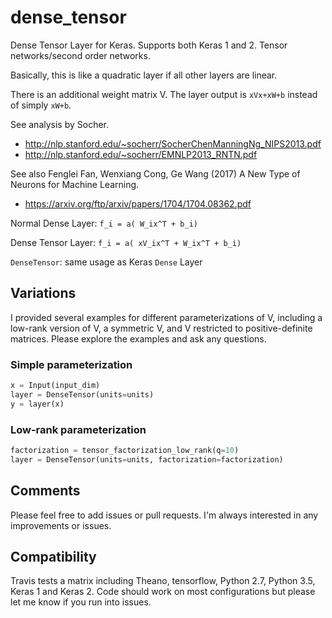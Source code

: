 # dense_tensor
Dense Tensor Layer for Keras. Supports both Keras 1 and 2. Tensor networks/second order networks.

Basically, this is like a quadratic layer if all other layers are linear.

There is an additional weight matrix V. The layer output is `xVx+xW+b` instead of simply `xW+b`.

See analysis by Socher.

* http://nlp.stanford.edu/~socherr/SocherChenManningNg_NIPS2013.pdf
* http://nlp.stanford.edu/~socherr/EMNLP2013_RNTN.pdf

See also Fenglei Fan, Wenxiang Cong, Ge Wang (2017) A New Type of Neurons for Machine Learning.

* https://arxiv.org/ftp/arxiv/papers/1704/1704.08362.pdf

Normal Dense Layer: `f_i = a( W_ix^T + b_i)`

Dense Tensor Layer: `f_i = a( xV_ix^T + W_ix^T + b_i)`

`DenseTensor`: same usage as Keras `Dense` Layer

## Variations

I provided several examples for different parameterizations of V, including a low-rank version of V,
a symmetric V, and V restricted to positive-definite matrices. Please explore the examples and ask any questions.

### Simple parameterization

```python
x = Input(input_dim)
layer = DenseTensor(units=units)
y = layer(x)
```

### Low-rank parameterization

```python
factorization = tensor_factorization_low_rank(q=10)
layer = DenseTensor(units=units, factorization=factorization)
```

## Comments
 
Please feel free to add issues or pull requests. I'm always interested in any improvements or issues.

## Compatibility

Travis tests a matrix including Theano, tensorflow, Python 2.7, Python 3.5, Keras 1 and Keras 2.
Code should work on most configurations but please let me know if you run into issues.
